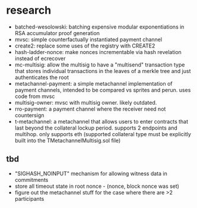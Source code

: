 # research

- batched-wesolowski: batching expensive modular exponentiations in RSA accumulator proof generation
- mvsc: simple counterfactually instantiated payment channel
- create2: replace some uses of the registry with CREATE2
- hash-ladder-nonce: make nonces incrementable via hash revelation instead of ecrecover
- mc-multisig: allow the multisig to have a "multisend" transaction type that stores individual transactions in the leaves of a merkle tree and just authenticates the root
- metachannel-payment: a simple metachannel implementation of payment channels, intended to be compared vs sprites and perun. uses code from mvsc
- multisig-owner: mvsc with multisig owner. likely outdated.
- rro-payment: a payment channel where the receiver need not countersign
- t-metachannel: a metachannel that allows users to enter contracts that last beyond the collateral lockup period. supports 2 endpoints and multihop. only supports eth (supported collateral type must be explicitly built into the TMetachannelMultisig.sol file)

## tbd

- "SIGHASH_NOINPUT" mechanism for allowing witness data in commitments
- store all timeout state in root nonce - (nonce, block nonce was set)
- figure out the metachannel stuff for the case where there are >2 participants
